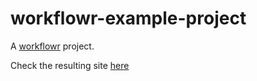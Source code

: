 # workflowr-example-project

A [workflowr][] project.

[workflowr]: https://github.com/jdblischak/workflowr


Check the resulting site [here](http://annakrystalli.me/workflowr-example-project/)
